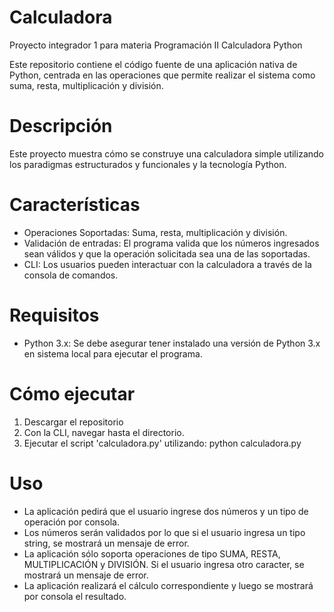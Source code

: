 # Calculadora
Proyecto integrador 1 para materia Programación II
Calculadora Python

Este repositorio contiene el código fuente de una aplicación nativa de Python, centrada en las operaciones que permite realizar el sistema como suma, resta, multiplicación y división.

# Descripción

Este proyecto muestra cómo se construye una calculadora simple utilizando los paradigmas estructurados y funcionales y la tecnología Python. 

# Características

- Operaciones Soportadas: Suma, resta, multiplicación y división.
- Validación de entradas: El programa valida que los números ingresados sean válidos y que la operación solicitada sea una de las soportadas.
- CLI: Los usuarios  pueden interactuar con la calculadora a través de la consola de comandos.

# Requisitos

- Python 3.x: Se debe asegurar tener instalado una versión de Python 3.x en sistema local para ejecutar el programa.

# Cómo ejecutar

1. Descargar el repositorio
2. Con la CLI, navegar hasta el directorio.
3. Ejecutar el script 'calculadora.py' utilizando: python calculadora.py

# Uso

- La aplicación pedirá que el usuario ingrese dos números y un tipo de operación por consola.
- Los números serán validados por lo que si el usuario ingresa un tipo string, se mostrará un mensaje de error.
- La aplicación sólo soporta operaciones de tipo SUMA, RESTA, MULTIPLICACIÓN y DIVISIÓN. Si el usuario ingresa otro caracter, se mostrará un mensaje de error.
- La aplicación realizará el cálculo correspondiente y luego se mostrará por consola el resultado.
